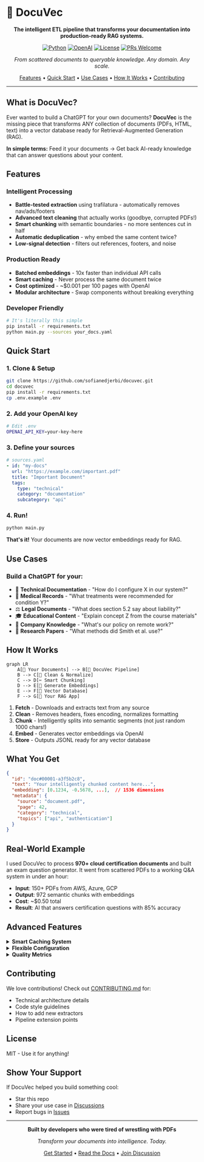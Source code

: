 # 📄 DocuVec

<div align="center">

**The intelligent ETL pipeline that transforms your documentation into production-ready RAG systems.**

[![Python](https://img.shields.io/badge/Python-3.8%2B-blue.svg)](https://www.python.org/)
[![OpenAI](https://img.shields.io/badge/OpenAI-Embeddings-green.svg)](https://openai.com/)
[![License](https://img.shields.io/badge/License-MIT-purple.svg)](LICENSE)
[![PRs Welcome](https://img.shields.io/badge/PRs-welcome-brightgreen.svg)](CONTRIBUTING.md)

*From scattered documents to queryable knowledge. Any domain. Any scale.*

[Features](#-features) • [Quick Start](#-quick-start) • [Use Cases](#-use-cases) • [How It Works](#-how-it-works) • [Contributing](CONTRIBUTING.md)

</div>

---

## What is DocuVec?

Ever wanted to build a ChatGPT for your own documents? **DocuVec** is the missing piece that transforms ANY collection of documents (PDFs, HTML, text) into a vector database ready for Retrieval-Augmented Generation (RAG).

**In simple terms:** Feed it your documents → Get back AI-ready knowledge that can answer questions about your content.

## Features

### **Intelligent Processing**
- **Battle-tested extraction** using trafilatura - automatically removes nav/ads/footers
- **Advanced text cleaning** that actually works (goodbye, corrupted PDFs!)
- **Smart chunking** with semantic boundaries - no more sentences cut in half
- **Automatic deduplication** - why embed the same content twice?
- **Low-signal detection** - filters out references, footers, and noise

### **Production Ready**
- **Batched embeddings** - 10x faster than individual API calls
- **Smart caching** - Never process the same document twice
- **Cost optimized** - ~$0.001 per 100 pages with OpenAI
- **Modular architecture** - Swap components without breaking everything

### **Developer Friendly**
```bash
# It's literally this simple
pip install -r requirements.txt
python main.py --sources your_docs.yaml
```

## Quick Start

### 1. Clone & Setup
```bash
git clone https://github.com/sofianedjerbi/docuvec.git
cd docuvec
pip install -r requirements.txt
cp .env.example .env
```

### 2. Add your OpenAI key
```bash
# Edit .env
OPENAI_API_KEY=your-key-here
```

### 3. Define your sources
```yaml
# sources.yaml
- id: "my-docs"
  url: "https://example.com/important.pdf"
  title: "Important Document"
  tags:
    type: "technical"
    category: "documentation"
    subcategory: "api"
```

### 4. Run!
```bash
python main.py
```

**That's it!** Your documents are now vector embeddings ready for RAG.

## Use Cases

### **Build a ChatGPT for your:**

- 📖 **Technical Documentation** - "How do I configure X in our system?"
- 🏥 **Medical Records** - "What treatments were recommended for condition Y?"
- ⚖️ **Legal Documents** - "What does section 5.2 say about liability?"
- 🎓 **Educational Content** - "Explain concept Z from the course materials"
- 💼 **Company Knowledge** - "What's our policy on remote work?"
- 🔬 **Research Papers** - "What methods did Smith et al. use?"

## How It Works

```mermaid
graph LR
    A[📄 Your Documents] --> B[🔄 DocuVec Pipeline]
    B --> C[🧹 Clean & Normalize]
    C --> D[✂️ Smart Chunking]
    D --> E[🔢 Generate Embeddings]
    E --> F[💾 Vector Database]
    F --> G[🤖 Your RAG App]
```

1. **Fetch** - Downloads and extracts text from any source
2. **Clean** - Removes headers, fixes encoding, normalizes formatting
3. **Chunk** - Intelligently splits into semantic segments (not just random 1000 chars!)
4. **Embed** - Generates vector embeddings via OpenAI
5. **Store** - Outputs JSONL ready for any vector database

## What You Get

```json
{
  "id": "doc#00001-a3f5b2c8",
  "text": "Your intelligently chunked content here...",
  "embedding": [0.1234, -0.5678, ...],  // 1536 dimensions
  "metadata": {
    "source": "document.pdf",
    "page": 42,
    "category": "technical",
    "topics": ["api", "authentication"]
  }
}
```

## Real-World Example

I used DocuVec to process **970+ cloud certification documents** and built an exam question generator. It went from scattered PDFs to a working Q&A system in under an hour:

- **Input**: 150+ PDFs from AWS, Azure, GCP
- **Output**: 972 semantic chunks with embeddings
- **Cost**: ~$0.50 total
- **Result**: AI that answers certification questions with 85% accuracy

## Advanced Features

<details>
<summary><b>Smart Caching System</b></summary>

Never waste tokens on duplicate processing:
- Content cache (24hr TTL)
- Pipeline cache (settings-aware)
- Embeddings cache (model-specific)

```bash
python main.py --cache-info    # Check cache status
python main.py --clear-cache   # Start fresh
```
</details>

<details>
<summary><b>Flexible Configuration</b></summary>

Customize everything via `.env`:
```bash
MAX_TOKENS=700          # Chunk size
OVERLAP_TOKENS=80       # Semantic overlap
EMBED_MODEL=text-embedding-3-small
EMBED_BATCH=64          # Batch size
```
</details>

<details>
<summary><b>Quality Metrics</b></summary>

Get detailed insights on your processed data:
```json
{
  "total_chunks": 972,
  "by_category": {"technical": 597, "legal": 178},
  "low_signal_percentage": 2.3,
  "processing_time": "5m 23s"
}
```
</details>

## Contributing

We love contributions! Check out [CONTRIBUTING.md](CONTRIBUTING.md) for:
- Technical architecture details
- Code style guidelines
- How to add new extractors
- Pipeline extension points

## License

MIT - Use it for anything!

## Show Your Support

If DocuVec helped you build something cool:
- Star this repo
- Share your use case in [Discussions](https://github.com/sofianedjerbi/docuvec/discussions)
- Report bugs in [Issues](https://github.com/sofianedjerbi/docuvec/issues)

---

<div align="center">

**Built by developers who were tired of wrestling with PDFs**

*Transform your documents into intelligence. Today.*

[Get Started](#-quick-start) • [Read the Docs](CONTRIBUTING.md) • [Join Discussion](https://github.com/sofianedjerbi/docuvec/discussions)

</div>